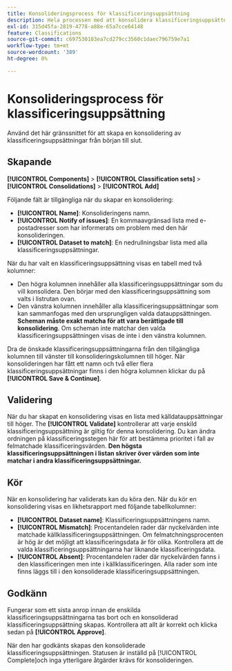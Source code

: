 ```yaml
---
title: Konsolideringsprocess för klassificeringsuppsättning
description: Hela processen med att konsolidera klassificeringsuppsättningar.
exl-id: 315d45fa-2819-4778-a88e-65a7cce64148
feature: Classifications
source-git-commit: c697530103ea7cd279cc3560c1daec796759e7a1
workflow-type: tm+mt
source-wordcount: '389'
ht-degree: 0%

---
```


# Konsolideringsprocess för klassificeringsuppsättning

Använd det här gränssnittet för att skapa en konsolidering av klassificeringsuppsättningar från början till slut.

## Skapande

**[!UICONTROL Components]** > **[!UICONTROL Classification sets]** > **[!UICONTROL Consolidations]** > **[!UICONTROL Add]**

Följande fält är tillgängliga när du skapar en konsolidering:

* **[!UICONTROL Name]**: Konsolideringens namn.
* **[!UICONTROL Notify of issues]**: En kommaavgränsad lista med e-postadresser som har informerats om problem med den här konsolideringen.
* **[!UICONTROL Dataset to match]**: En nedrullningsbar lista med alla klassificeringsuppsättningar.

När du har valt en klassificeringsuppsättning visas en tabell med två kolumner:

* Den högra kolumnen innehåller alla klassificeringsuppsättningar som du vill konsolidera. Den börjar med den klassificeringsuppsättning som valts i listrutan ovan.
* Den vänstra kolumnen innehåller alla klassificeringsuppsättningar som kan sammanfogas med den ursprungligen valda datauppsättningen. **Scheman måste exakt matcha för att vara berättigade till konsolidering**. Om scheman inte matchar den valda klassificeringsuppsättningen visas de inte i den vänstra kolumnen.

Dra de önskade klassificeringsuppsättningarna från den tillgängliga kolumnen till vänster till konsolideringskolumnen till höger. När konsolideringen har fått ett namn och två eller flera klassificeringsuppsättningar finns i den högra kolumnen klickar du på **[!UICONTROL Save & Continue]**.

## Validering

När du har skapat en konsolidering visas en lista med källdatauppsättningar till höger. The **[!UICONTROL Validate]** kontrollerar att varje enskild klassificeringsuppsättning är giltig för denna konsolidering. Du kan ändra ordningen på klassificeringsstegen här för att bestämma prioritet i fall av felmatchade klassificeringsvärden. **Den högsta klassificeringsuppsättningen i listan skriver över värden som inte matchar i andra klassificeringsuppsättningar.**

## Kör

När en konsolidering har validerats kan du köra den. När du kör en konsolidering visas en likhetsrapport med följande tabellkolumner:

* **[!UICONTROL Dataset name]**: Klassificeringsuppsättningens namn.
* **[!UICONTROL Mismatch]**: Procentandelen rader där nyckelvärden inte matchade källklassificeringsuppsättningen. Om felmatchningsprocenten är hög är det möjligt att klassificeringsdata är för olika. Kontrollera att de valda klassificeringsuppsättningarna har liknande klassificeringsdata.
* **[!UICONTROL Absent]**: Procentandelen rader där nyckelvärden fanns i den klassificeringen men inte i källklassificeringen. Alla rader som inte finns läggs till i den konsoliderade klassificeringsuppsättningen.

## Godkänn

Fungerar som ett sista anrop innan de enskilda klassificeringsuppsättningarna tas bort och en konsoliderad klassificeringsuppsättning skapas. Kontrollera att allt är korrekt och klicka sedan på **[!UICONTROL Approve]**.

När den har godkänts skapas den konsoliderade klassificeringsuppsättningen. Statusen är inställd på [!UICONTROL Complete]och inga ytterligare åtgärder krävs för konsolideringen.

